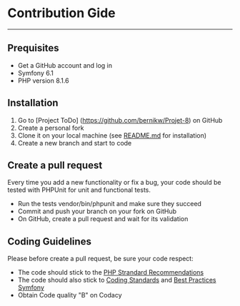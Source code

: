 # Contribution Gide

-------

## Prequisites

- Get a GitHub account and log in
- Symfony 6.1
- PHP version 8.1.6

## Installation

1. Go to [Project ToDo] (https://github.com/bernikw/Projet-8) on GitHub
2. Create a personal fork
3. Clone it on your local machine (see [README.md](https://github.com/bernikw/Projet-8#readme) for installation)
4. Create a new branch and start to code

## Create a pull request

Every time you add a new functionality or fix a bug, your code should be tested with PHPUnit for unit and functional tests.

- Run the tests vendor/bin/phpunit and make sure they succeed
- Commit and push your branch on your fork on GitHub
- On GitHub, create a pull request and wait for its validation

## Coding Guidelines

Please before create a pull request, be sure your code respect:

- The code should stick to the [PHP Strandard Recommendations](https://www.php-fig.org/psr/)
- The code should also stick to [Coding Standards](https://symfony.com/doc/6.2/contributing/code/standards.html) and [Best Practices Symfony](https://symfony.com/doc/4.4/best_practices.html)
- Obtain Code quality "B" on Codacy